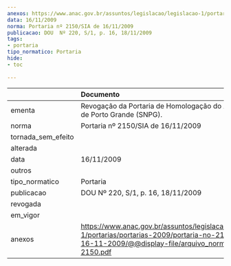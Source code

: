 ```yaml
---
anexos: https://www.anac.gov.br/assuntos/legislacao/legislacao-1/portarias/portarias-2009/portaria-no-2150-sia-de-16-11-2009/@@display-file/arquivo_norma/PA2009-2150.pdf
data: 16/11/2009
norma: Portaria nº 2150/SIA de 16/11/2009
publicacao: DOU  Nº 220, S/1, p. 16, 18/11/2009
tags:
- portaria
tipo_normatico: Portaria
hide: 
- toc 
 
---
```


|                    | Documento                                                                                                                                                         |
|:-------------------|:------------------------------------------------------------------------------------------------------------------------------------------------------------------|
| ementa             | Revogação da Portaria de Homologação do Aeródromo de Porto Grande (SNPG).                                                                                         |
| norma              | Portaria nº 2150/SIA de 16/11/2009                                                                                                                                |
| tornada_sem_efeito |                                                                                                                                                                   |
| alterada           |                                                                                                                                                                   |
| data               | 16/11/2009                                                                                                                                                        |
| outros             |                                                                                                                                                                   |
| tipo_normatico     | Portaria                                                                                                                                                          |
| publicacao         | DOU  Nº 220, S/1, p. 16, 18/11/2009                                                                                                                               |
| revogada           |                                                                                                                                                                   |
| em_vigor           |                                                                                                                                                                   |
| anexos             | https://www.anac.gov.br/assuntos/legislacao/legislacao-1/portarias/portarias-2009/portaria-no-2150-sia-de-16-11-2009/@@display-file/arquivo_norma/PA2009-2150.pdf |